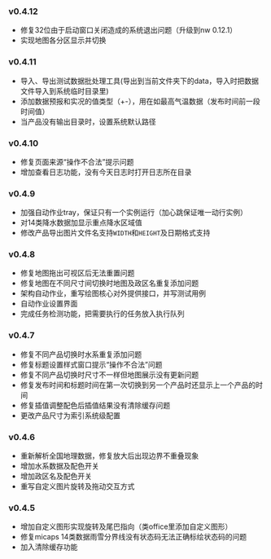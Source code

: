 ### v0.4.12
* 修复32位由于启动窗口关闭造成的系统退出问题（升级到nw 0.12.1）
* 实现地图各分区显示并切换

### v0.4.11
* 导入、导出测试数据批处理工具(导出到当前文件夹下的data，导入时把数据文件导入到系统临时目录里)
* 添加数据预报和实况的值类型（+-），用在如最高气温数据（发布时间前一段时间值）
* 当产品没有输出目录时，设置系统默认路径

### v0.4.10
* 修复页面来源“操作不合法”提示问题
* 增加查看日志功能，没有今天日志时打开日志所在目录

### v0.4.9
* 加强自动作业tray，保证只有一个实例运行（加心跳保证唯一动行实例）
* 对14类降水数据加显示重点降水区域值
* 修改产品导出图片文件名支持`WIDTH`和`HEIGHT`及日期格式支持

### v0.4.8
* 修复地图拖出可视区后无法重置问题
* 修复地图在不同尺寸间切换时地图及政区名重复添加问题
* 架构自动作业，重写绘图核心对外提供接口，并写测试用例
* 自动作业设置界面
* 完成任务检测功能，把需要执行的任务放入执行队列

### v0.4.7
* 修复不同产品切换时水系重复添加问题
* 修复标题设置样式窗口提示“操作不合法”问题
* 修复不同产品切换时尺寸不一样但地图展示没有更新问题
* 修复发布时间和标题时间在第一次切换到另一个产品时还显示上一个产品的时间
* 修复插值调整配色后插值结果没有清除缓存问题
* 更改产品尺寸为索引系统级配置
 
### v0.4.6
* 重新解析全国地理数据，修复放大后出现边界不重叠现象
* 增加水系数据及配色开关
* 增加政区名及配色开关
* 重写自定义图片旋转及拖动交互方式

### v0.4.5
* 增加自定义图形实现旋转及尾巴指向（类office里添加自定义图形）
* 修复micaps 14类数据雨雪分界线没有状态码无法正确标绘状态码的问题
* 加入清除缓存功能